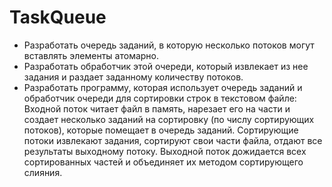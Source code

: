 # TaskQueue
- Разработать очередь заданий, в которую несколько потоков могут вставлять элементы атомарно.
- Разработать обработчик этой очереди, который извлекает из нее задания и раздает заданному количеству потоков.
- Разработать программу, которая использует очередь заданий и обработчик очереди для сортировки строк в текстовом файле:
Входной поток читает файл в память, нарезает его на части и создает несколько заданий на сортировку (по числу сортирующих потоков),
которые помещает в очередь заданий. Сортирующие потоки извлекают задания, сортируют свои части файла, отдают все результаты
выходному потоку. Выходной поток дожидается всех сортированных частей и объединяет их методом сортирующего слияния.
